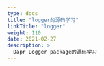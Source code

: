 ```yaml
---
type: docs
title: "logger的源码学习"
linkTitle: "logger"
weight: 110
date: 2021-02-27
description: >
  Dapr Logger package的源码学习
---
```





